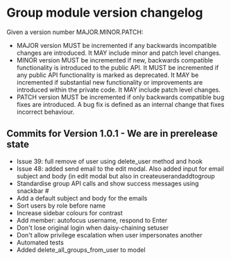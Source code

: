 # Group module version changelog
Given a version number MAJOR.MINOR.PATCH:

- MAJOR version MUST be incremented if any backwards incompatible changes are introduced. It MAY include minor and patch level changes. 
- MINOR version MUST be incremented if new, backwards compatible functionality is introduced to the public API. It MUST be incremented if any public API functionality is marked as deprecated. It MAY be incremented if substantial new functionality or improvements are introduced within the private code. It MAY include patch level changes.
- PATCH version MUST be incremented if only backwards compatible bug fixes are introduced. A bug fix is defined as an internal change that fixes incorrect behaviour.


## Commits for Version 1.0.1 - We are in prerelease state
 - Issue 39: full remove of user using delete_user method and hook
 - Issue 48: added send email to the edit modal. Also added input for email subject and body (in edit modal but also in createuserandaddtogroup
 - Standardise group API calls and show success messages using snackbar #
 - Add a default subject and body for the emails
 - Sort users by role before name
 - Increase sidebar colours for contrast
 - Add member: autofocus username, respond to Enter
 - Don't lose original login when daisy-chaining setuser
 - Don't allow privilege escalation when user impersonates another
 - Automated tests
 - Added delete_all_groups_from_user to model

